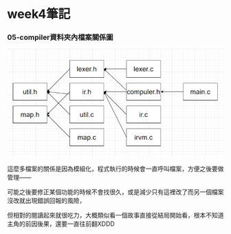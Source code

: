 # week4筆記

### 05-compiler資料夾內檔案關係圖

![](https://github.com/ayd0122344/sp108b/blob/master/note/week4/compilerChart.jpg)

這麼多檔案的關係是因為模組化，程式執行的時候會一直呼叫檔案，方便之後要做管理——

可能之後要修正某個功能的時候不會找很久，或是減少只有這裡改了而另一個檔案沒改就出現錯誤回報的風險，

但相對的閱讀起來就很吃力，大概類似看一個故事直接從結局開始看，根本不知道主角的前因後果，還要一直往前翻XDDD
